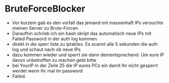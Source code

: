 # BruteForceBlocker
- Vor kurzem gab es den vorfall das jemand mit massenhaft IPs versuchte meinen Server zu Brute-Forcen.
- Daraufhin schrieb ich ein bash skript das automatisch neue IPs mit Failed Password in der auth log kommen
- direkt in die sperr liste zu iptables. Es scannt alle 5 sekunden die auth log und schaut nach ob neue IPs
- dazu kommen wieder und sperrt sie dann dementsprechend. Um eure IP davon unbetroffen zu machen gebt bitte
- bei YourIP in der Zeile 25 die IP eures PCs ein damit Ihr nicht gesperrt werdet wenn Ihr mal im password
- Failed.
